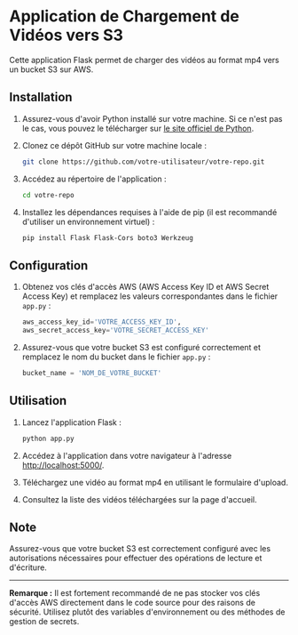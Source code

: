 # Application de Chargement de Vidéos vers S3

Cette application Flask permet de charger des vidéos au format mp4 vers un bucket S3 sur AWS.

## Installation

1. Assurez-vous d'avoir Python installé sur votre machine. Si ce n'est pas le cas, vous pouvez le télécharger sur [le site officiel de Python](https://www.python.org/).

2. Clonez ce dépôt GitHub sur votre machine locale :

    ```bash
    git clone https://github.com/votre-utilisateur/votre-repo.git
    ```

3. Accédez au répertoire de l'application :

    ```bash
    cd votre-repo
    ```

4. Installez les dépendances requises à l'aide de pip (il est recommandé d'utiliser un environnement virtuel) :

    ```bash
    pip install Flask Flask-Cors boto3 Werkzeug
    ```

## Configuration

1. Obtenez vos clés d'accès AWS (AWS Access Key ID et AWS Secret Access Key) et remplacez les valeurs correspondantes dans le fichier `app.py` :

    ```python
    aws_access_key_id='VOTRE_ACCESS_KEY_ID',
    aws_secret_access_key='VOTRE_SECRET_ACCESS_KEY'
    ```

2. Assurez-vous que votre bucket S3 est configuré correctement et remplacez le nom du bucket dans le fichier `app.py` :

    ```python
    bucket_name = 'NOM_DE_VOTRE_BUCKET'
    ```

## Utilisation

1. Lancez l'application Flask :

    ```bash
    python app.py
    ```

2. Accédez à l'application dans votre navigateur à l'adresse [http://localhost:5000/](http://localhost:5000/).

3. Téléchargez une vidéo au format mp4 en utilisant le formulaire d'upload.

4. Consultez la liste des vidéos téléchargées sur la page d'accueil.

## Note

Assurez-vous que votre bucket S3 est correctement configuré avec les autorisations nécessaires pour effectuer des opérations de lecture et d'écriture.

---

**Remarque :** Il est fortement recommandé de ne pas stocker vos clés d'accès AWS directement dans le code source pour des raisons de sécurité. Utilisez plutôt des variables d'environnement ou des méthodes de gestion de secrets.
